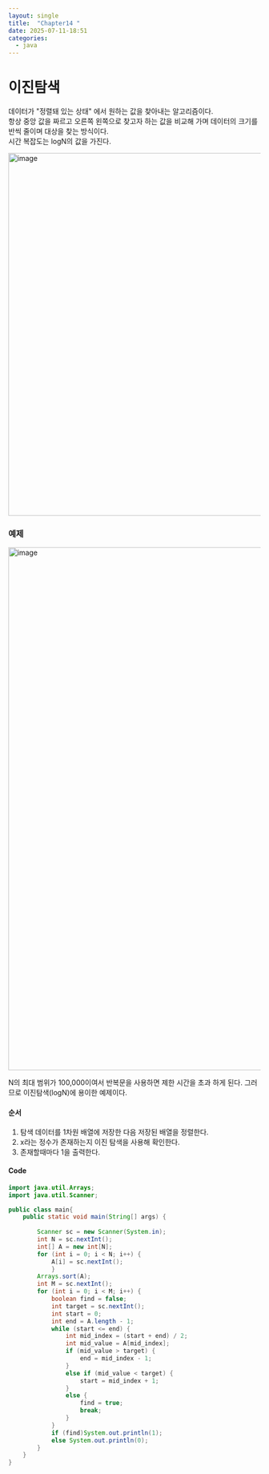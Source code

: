 ```yaml
---
layout: single
title:  "Chapter14 "
date: 2025-07-11-18:51 
categories:
  - java
---
```


# 이진탐색  

데이터가 "정렬돼 있는 상태" 에서 원하는 값을 찾아내는 알고리즘이다.  
항상 중앙 값을 짜르고 오른쪽 왼쪽으로 찾고자 하는 값을 비교해 가며 데이터의 크기를 반씩 줄이며 대상을 찾는 방식이다.  
시간 복잡도는 logN의 값을 가진다.  



<img width="791" height="725" alt="image" src="https://github.com/user-attachments/assets/8a092820-8f4a-4fbe-a265-a6e3088ab145" />  

### 예제  

[<img width="1303" height="1045" alt="image" src="https://github.com/user-attachments/assets/43960cda-360a-4d08-8638-787b1ef6b3cc" />](https://www.acmicpc.net/problem/1920)  

N의 최대 범위가 100,000이여서 반복문을 사용하면 제한 시간을 초과 하게 된다. 그러므로 이진탐색(logN)에 용이한 예제이다.  

#### 순서  

1. 탐색 데이터를 1차원 배열에 저장한 다음 저장된 배열을 정렬한다.
2. x라는 정수가 존재하는지 이진 탐색을 사용해 확인한다.
3. 존재할때마다 1을 출력한다.  

#### Code

```java
import java.util.Arrays;
import java.util.Scanner;

public class main{
    public static void main(String[] args) {
        
        Scanner sc = new Scanner(System.in);
        int N = sc.nextInt();
        int[] A = new int[N];
        for (int i = 0; i < N; i++) {
            A[i] = sc.nextInt();
            }
        Arrays.sort(A);
        int M = sc.nextInt();
        for (int i = 0; i < M; i++) {
            boolean find = false;
            int target = sc.nextInt();
            int start = 0;
            int end = A.length - 1;
            while (start <= end) {
                int mid_index = (start + end) / 2;
                int mid_value = A[mid_index];
                if (mid_value > target) {
                    end = mid_index - 1;
                }
                else if (mid_value < target) {
                    start = mid_index + 1;
                } 
                else {
                    find = true;
                    break;
                }
            }
            if (find)System.out.println(1);
            else System.out.println(0);
        }
    }
}
```

